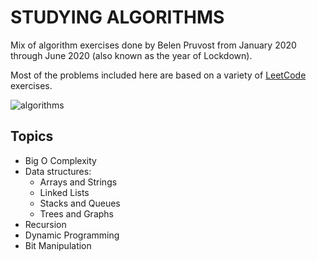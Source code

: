 # STUDYING ALGORITHMS

Mix of algorithm exercises done by Belen Pruvost from January 2020 through June 2020 (also known as the year of Lockdown).

Most of the problems included here are based on a variety of [LeetCode](https://leetcode.com/) exercises.

![algorithms](https://media.giphy.com/media/3o6Yg4GUVgIUg3bf7W/giphy.gif)

## Topics
- Big O Complexity
- Data structures:
  - Arrays and Strings
  - Linked Lists
  - Stacks and Queues
  - Trees and Graphs
- Recursion
- Dynamic Programming
- Bit Manipulation

